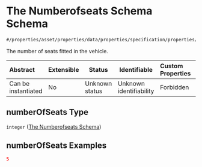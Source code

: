 # The Numberofseats Schema Schema

```txt
#/properties/asset/properties/data/properties/specification/properties/numberOfSeats#/properties/asset/properties/data/properties/specification/properties/numberOfSeats
```

The number of seats fitted in the vehicle.


| Abstract            | Extensible | Status         | Identifiable            | Custom Properties | Additional Properties | Access Restrictions | Defined In                                                                                          |
| :------------------ | ---------- | -------------- | ----------------------- | :---------------- | --------------------- | ------------------- | --------------------------------------------------------------------------------------------------- |
| Can be instantiated | No         | Unknown status | Unknown identifiability | Forbidden         | Allowed               | none                | [policy_transaction.schema.json\*](../../out/policy_transaction.schema.json "open original schema") |

## numberOfSeats Type

`integer` ([The Numberofseats Schema](policy_transaction-properties-the-asset-schema-properties-the-asset-data-schema-properties-the-specification-schema-properties-the-numberofseats-schema.md))

## numberOfSeats Examples

```json
5
```

